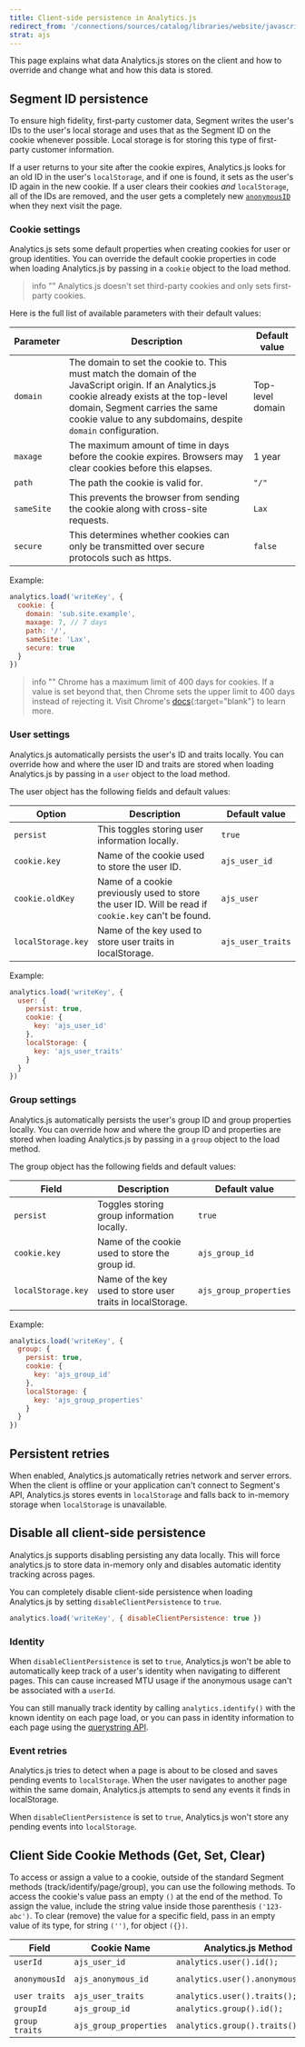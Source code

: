 ```yaml
---
title: Client-side persistence in Analytics.js
redirect_from: '/connections/sources/catalog/libraries/website/javascript/persistence/'
strat: ajs
---
```


This page explains what data Analytics.js stores on the client and how to override and change what and how this data is stored.

## Segment ID persistence

<!-- Note: 1st 2 paragraphs copied from identity.md -->

To ensure high fidelity, first-party customer data, Segment writes the user's IDs to the user's local storage and uses that as the Segment ID on the cookie whenever possible. Local storage is for storing this type of first-party customer information.

If a user returns to your site after the cookie expires, Analytics.js looks for an old ID in the user's `localStorage`, and if one is found, it sets as the user's ID again in the new cookie. If a user clears their cookies _and_ `localStorage`, all of the IDs are removed, and the user gets a completely new [`anonymousID`](/docs/connections/sources/catalog/libraries/website/javascript/identity/#anonymous-ids) when they next visit the page.

### Cookie settings

Analytics.js sets some default properties when creating cookies for user or group identities. You can override the default cookie properties in code when loading Analytics.js by passing in a `cookie` object to the load method.

> info ""
> Analytics.js doesn't set third-party cookies and only sets first-party cookies.

Here is the full list of available parameters with their default values:

| Parameter | Description | Default value |
| --- | --- | --- |
| `domain` | The domain to set the cookie to. This must match the domain of the JavaScript origin. If an Analytics.js cookie already exists at the top-level domain, Segment carries the same cookie value to any subdomains, despite `domain` configuration. | Top-level domain |
| `maxage` | The maximum amount of time in days before the cookie expires. Browsers may clear cookies before this elapses. | 1 year |
| `path` | The path the cookie is valid for. | `"/"` |
| `sameSite` | This prevents the browser from sending the cookie along with cross-site requests. | `Lax` |
| `secure` | This determines whether cookies can only be transmitted over secure protocols such as https. | `false` |

Example:
```js
analytics.load('writeKey', {
  cookie: {
    domain: 'sub.site.example',
    maxage: 7, // 7 days
    path: '/',
    sameSite: 'Lax',
    secure: true
  }
})
```
> info ""
> Chrome has a maximum limit of 400 days for cookies. If a value is set beyond that, then Chrome sets the upper limit to 400 days instead of rejecting it. Visit Chrome's [docs](https://developer.chrome.com/blog/cookie-max-age-expires/){:target="blank"} to learn more.

### User settings

Analytics.js automatically persists the user's ID and traits locally. You can override how and where the user ID and traits are stored when loading Analytics.js by passing in a `user` object to the load method.

The user object has the following fields and default values:

| Option | Description | Default value |
| ------ | ----------- | ------------- |
| `persist` | This toggles storing user information locally. | `true` |
| `cookie.key` | Name of the cookie used to store the user ID. | `ajs_user_id` |
| `cookie.oldKey` | Name of a cookie previously used to store the user ID. Will be read if `cookie.key` can't be found. | `ajs_user` |
| `localStorage.key` | Name of the key used to store user traits in localStorage. | `ajs_user_traits` |

Example:
```js
analytics.load('writeKey', {
  user: {
    persist: true,
    cookie: {
      key: 'ajs_user_id'
    },
    localStorage: {
      key: 'ajs_user_traits'
    }
  }
})
```

### Group settings

Analytics.js automatically persists the user's group ID and group properties locally. You can override how and where the group ID and properties are stored when loading Analytics.js by passing in a `group` object to the load method.

The group object has the following fields and default values:

| Field | Description | Default value |
| ----- | ----------- | ------------- |
| `persist` | Toggles storing group information locally. | `true` |
| `cookie.key` | Name of the cookie used to store the group id. | `ajs_group_id` |
| `localStorage.key` | Name of the key used to store user traits in localStorage. | `ajs_group_properties` |

Example:
```js
analytics.load('writeKey', {
  group: {
    persist: true,
    cookie: {
      key: 'ajs_group_id'
    },
    localStorage: {
      key: 'ajs_group_properties'
    }
  }
})
```

## Persistent retries

When enabled, Analytics.js automatically retries network and server errors. When the client is offline or your application can't connect to Segment's API, Analytics.js stores events in `localStorage` and falls back to in-memory storage when `localStorage` is unavailable.

## Disable all client-side persistence

<!-- TODO: Mention GDPR and/or regulations as a reason to do this? -->
Analytics.js supports disabling persisting any data locally. This will force analytics.js to store data in-memory only and disables automatic identity tracking across pages.

You can completely disable client-side persistence when loading Analytics.js by setting `disableClientPersistence` to `true`.

```js
analytics.load('writeKey', { disableClientPersistence: true })
```

### Identity

When `disableClientPersistence` is set to `true`, Analytics.js won't be able to automatically keep track of a user's identity when navigating to different pages. This can cause increased MTU usage if the anonymous usage can't be associated with a `userId`.

You can still manually track identity by calling `analytics.identify()` with the known identity on each page load, or you can pass in identity information to each page using the [querystring API](/docs/connections/sources/catalog/libraries/website/javascript/querystring/).

### Event retries

Analytics.js tries to detect when a page is about to be closed and saves pending events to `localStorage`. When the user navigates to another page within the same domain, Analytics.js attempts to send any events it finds in localStorage.

When `disableClientPersistence` is set to `true`, Analytics.js won't store any pending events into `localStorage`.

## Client Side Cookie Methods (Get, Set, Clear)

To access or assign a value to a cookie, outside of the standard Segment methods (track/identify/page/group), you can use the following methods. To access the cookie's value pass an empty `()` at the end of the method. To assign the value, include the string value inside those parenthesis `('123-abc')`. To clear (remove) the value for a specific field, pass in an empty value of its type, for string `('')`, for object `({})`.

| Field | Cookie Name | Analytics.js Method | Local Storage Method | Set Example | Clear Example |
| ----- | ----------- | ------------------- | -------------------- | --------------- | ------------- |
| `userId` | `ajs_user_id` | `analytics.user().id();` | `window.localStorage.ajs_user_id` | `analytics.user().id('123-abc');` | `analytics.user().id('');` |
| `anonymousId` | `ajs_anonymous_id` | `analytics.user().anonymousId();` | `window.localStorage.ajs_anonymous_id` | `analytics.user().anonymousId('333-abc-456-dfg');` | `analytics.user().anonymousId('');` |
| `user traits` | `ajs_user_traits` | `analytics.user().traits();` | `window.localStorage.ajs_user_traits` | `analytics.user().traits({firstName:'Jane'});` | `analytics.user().traits({});` |
| `groupId` | `ajs_group_id` | `analytics.group().id();` | `window.localStorage.ajs_group_id` | `analytics.group().id('777-qwe-098');` | `analytics.group().id('');` |
| `group traits` | `ajs_group_properties` | `analytics.group().traits()` | `window.localStorage.ajs_group_properties` | `analytics.group().traits({name:'Segment'})` | `analytics.group().traits({})` |
